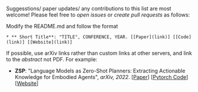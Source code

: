 Suggesstions/ paper updates/ any contributions to this list are most welcome! Please feel free to *open issues* or *create pull requests* as follows: <br> 


Modify the README.md and follow the format 
``` 
* ** Short Title**: "TITLE", CONFERENCE, YEAR. [[Paper](link)] [[Code](link)] [[Website](link)]
``` 
If possible, use arXiv links rather than custom links at other servers, and link to the *abstract* not PDF. For example:

* **ZSP**: "Language Models as Zero-Shot Planners: Extracting Actionable Knowledge for Embodied Agents", *arXiv, 2022*. [[Paper](https://arxiv.org/abs/2201.07207)] [[Pytorch Code](https://github.com/huangwl18/language-planner)] [[Website](https://wenlong.page/language-planner/)]